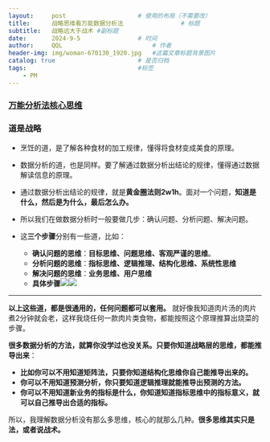 ```yaml
---
layout:     post   				    # 使用的布局（不需要改）
title:      战略思维看万能数据分析法 				# 标题 
subtitle:   战略远大于战术 #副标题
date:       2024-9-5 				# 时间
author:     QQL 						# 作者
header-img: img/woman-670130_1920.jpg 	#这篇文章标题背景图片
catalog: true 						# 是否归档
tags:								#标签
    - PM
---
```



### [万能分析法核心思维](http://qqlblog.cc/2024/09/01/%E4%B8%87%E8%83%BD%E6%95%B0%E6%8D%AE%E5%88%86%E6%9E%90%E6%B3%95/)

### 道是战略

* 烹饪的道，是了解各种食材的加工规律，懂得将食材变成美食的原理。
* 数据分析的道，也是同样。要了解通过数据分析出结论的规律，懂得通过数据解读信息的原理。
* 通过数据分析出结论的规律，就是**黄金圈法则2w1h**。面对一个问题，**知道是什么，然后是为什么，最后怎么办。**
* 所以我们在做数据分析时一般要做几步：确认问题、分析问题、解决问题。
* 这**三个步骤**分别有一些道，比如：
  
  * **确认问题的思维**：**目标思维、问题思维、客观严谨的思维**。
  * **分析问题的思维**：**指标思维、逻辑推理、结构化思维、系统性思维**
  * **解决问题的思维**：**业务思维、用户思维**
  * **具体步骤**![](https://s1.locimg.com/2024/09/13/a855038c74886.png)![](https://s1.locimg.com/2024/09/13/2d7a1af83e09e.png)

---


**以上这些道，都是很通用的，任何问题都可以套用。**
就好像我知道肉片汤的肉片煮2分钟就会老，这样我烧任何一款肉片类食物，都能按照这个原理推算出烧菜的步骤。

**很多数据分析的方法，就算你没学过也没关系。只要你知道战略层的思维，都能推导出来**：

* **比如你可以不用知道矩阵法，只要你知道结构化思维你自己能推导出来的。**
* **你可以不用知道预测分析，你只要知道逻辑推理就能推导出预测的方法。**
* **你可以不用知道新业务的指标是什么，你知道知道指标思维中的指标意义，就可以自己推导出合适的指标。**

所以，我理解数据分析没有那么多思维，核心的就那么几种。**很多思维其实只是法，或者说战术。**


